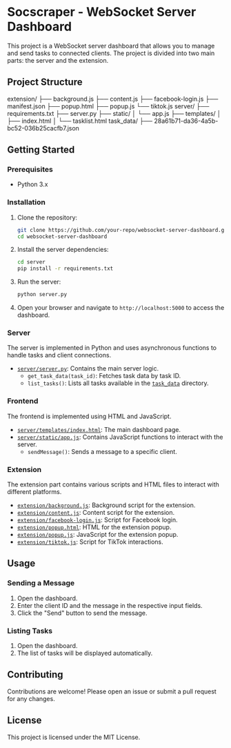 # Socscraper - WebSocket Server Dashboard

This project is a WebSocket server dashboard that allows you to manage and send tasks to connected clients. The project is divided into two main parts: the server and the extension.

## Project Structure
extension/
├── background.js
├── content.js
├── facebook-login.js
├── manifest.json
├── popup.html
├── popup.js
└── tiktok.js
server/
├── requirements.txt
├── server.py
├── static/
│   └── app.js
├── templates/
│   ├── index.html
│   └── tasklist.html
task_data/
├── 28a61b71-da36-4a5b-bc52-036b25cacfb7.json

## Getting Started

### Prerequisites

- Python 3.x

### Installation

1. Clone the repository:

    ```sh
    git clone https://github.com/your-repo/websocket-server-dashboard.git
    cd websocket-server-dashboard
    ```

2. Install the server dependencies:

    ```sh
    cd server
    pip install -r requirements.txt
    ```

3. Run the server:

    ```sh
    python server.py
    ```

4. Open your browser and navigate to `http://localhost:5000` to access the dashboard.

### Server

The server is implemented in Python and uses asynchronous functions to handle tasks and client connections.

- [`server/server.py`](command:_github.copilot.openRelativePath?%5B%7B%22scheme%22%3A%22file%22%2C%22authority%22%3A%22%22%2C%22path%22%3A%22%2Fc%3A%2FUsers%2Fkhooz%2FDownloads%2FInternship%2FchromeSocket%2Fserver%2Fserver.py%22%2C%22query%22%3A%22%22%2C%22fragment%22%3A%22%22%7D%5D "c:\Users\khooz\Downloads\Internship\chromeSocket\server\server.py"): Contains the main server logic.
  - `get_task_data(task_id)`: Fetches task data by task ID.
  - `list_tasks()`: Lists all tasks available in the [`task_data`](command:_github.copilot.openRelativePath?%5B%7B%22scheme%22%3A%22file%22%2C%22authority%22%3A%22%22%2C%22path%22%3A%22%2Fc%3A%2FUsers%2Fkhooz%2FDownloads%2FInternship%2FchromeSocket%2Ftask_data%22%2C%22query%22%3A%22%22%2C%22fragment%22%3A%22%22%7D%5D "c:\Users\khooz\Downloads\Internship\chromeSocket\task_data") directory.

### Frontend

The frontend is implemented using HTML and JavaScript.

- [`server/templates/index.html`](command:_github.copilot.openRelativePath?%5B%7B%22scheme%22%3A%22file%22%2C%22authority%22%3A%22%22%2C%22path%22%3A%22%2Fc%3A%2FUsers%2Fkhooz%2FDownloads%2FInternship%2FchromeSocket%2Fserver%2Ftemplates%2Findex.html%22%2C%22query%22%3A%22%22%2C%22fragment%22%3A%22%22%7D%5D "c:\Users\khooz\Downloads\Internship\chromeSocket\server\templates\index.html"): The main dashboard page.
- [`server/static/app.js`](command:_github.copilot.openRelativePath?%5B%7B%22scheme%22%3A%22file%22%2C%22authority%22%3A%22%22%2C%22path%22%3A%22%2Fc%3A%2FUsers%2Fkhooz%2FDownloads%2FInternship%2FchromeSocket%2Fserver%2Fstatic%2Fapp.js%22%2C%22query%22%3A%22%22%2C%22fragment%22%3A%22%22%7D%5D "c:\Users\khooz\Downloads\Internship\chromeSocket\server\static\app.js"): Contains JavaScript functions to interact with the server.
  - `sendMessage()`: Sends a message to a specific client.

### Extension

The extension part contains various scripts and HTML files to interact with different platforms.

- [`extension/background.js`](command:_github.copilot.openRelativePath?%5B%7B%22scheme%22%3A%22file%22%2C%22authority%22%3A%22%22%2C%22path%22%3A%22%2Fc%3A%2FUsers%2Fkhooz%2FDownloads%2FInternship%2FchromeSocket%2Fextension%2Fbackground.js%22%2C%22query%22%3A%22%22%2C%22fragment%22%3A%22%22%7D%5D "c:\Users\khooz\Downloads\Internship\chromeSocket\extension\background.js"): Background script for the extension.
- [`extension/content.js`](command:_github.copilot.openRelativePath?%5B%7B%22scheme%22%3A%22file%22%2C%22authority%22%3A%22%22%2C%22path%22%3A%22%2Fc%3A%2FUsers%2Fkhooz%2FDownloads%2FInternship%2FchromeSocket%2Fextension%2Fcontent.js%22%2C%22query%22%3A%22%22%2C%22fragment%22%3A%22%22%7D%5D "c:\Users\khooz\Downloads\Internship\chromeSocket\extension\content.js"): Content script for the extension.
- [`extension/facebook-login.js`](command:_github.copilot.openRelativePath?%5B%7B%22scheme%22%3A%22file%22%2C%22authority%22%3A%22%22%2C%22path%22%3A%22%2Fc%3A%2FUsers%2Fkhooz%2FDownloads%2FInternship%2FchromeSocket%2Fextension%2Ffacebook-login.js%22%2C%22query%22%3A%22%22%2C%22fragment%22%3A%22%22%7D%5D "c:\Users\khooz\Downloads\Internship\chromeSocket\extension\facebook-login.js"): Script for Facebook login.
- [`extension/popup.html`](command:_github.copilot.openRelativePath?%5B%7B%22scheme%22%3A%22file%22%2C%22authority%22%3A%22%22%2C%22path%22%3A%22%2Fc%3A%2FUsers%2Fkhooz%2FDownloads%2FInternship%2FchromeSocket%2Fextension%2Fpopup.html%22%2C%22query%22%3A%22%22%2C%22fragment%22%3A%22%22%7D%5D "c:\Users\khooz\Downloads\Internship\chromeSocket\extension\popup.html"): HTML for the extension popup.
- [`extension/popup.js`](command:_github.copilot.openRelativePath?%5B%7B%22scheme%22%3A%22file%22%2C%22authority%22%3A%22%22%2C%22path%22%3A%22%2Fc%3A%2FUsers%2Fkhooz%2FDownloads%2FInternship%2FchromeSocket%2Fextension%2Fpopup.js%22%2C%22query%22%3A%22%22%2C%22fragment%22%3A%22%22%7D%5D "c:\Users\khooz\Downloads\Internship\chromeSocket\extension\popup.js"): JavaScript for the extension popup.
- [`extension/tiktok.js`](command:_github.copilot.openRelativePath?%5B%7B%22scheme%22%3A%22file%22%2C%22authority%22%3A%22%22%2C%22path%22%3A%22%2Fc%3A%2FUsers%2Fkhooz%2FDownloads%2FInternship%2FchromeSocket%2Fextension%2Ftiktok.js%22%2C%22query%22%3A%22%22%2C%22fragment%22%3A%22%22%7D%5D "c:\Users\khooz\Downloads\Internship\chromeSocket\extension\tiktok.js"): Script for TikTok interactions.

## Usage

### Sending a Message

1. Open the dashboard.
2. Enter the client ID and the message in the respective input fields.
3. Click the "Send" button to send the message.

### Listing Tasks

1. Open the dashboard.
2. The list of tasks will be displayed automatically.

## Contributing

Contributions are welcome! Please open an issue or submit a pull request for any changes.

## License

This project is licensed under the MIT License.